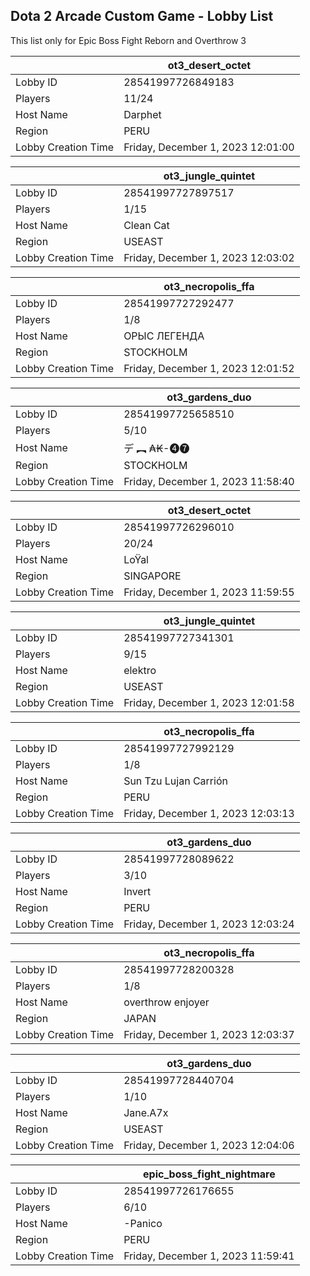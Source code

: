 ## Dota 2 Arcade Custom Game - Lobby List

This list only for Epic Boss Fight Reborn and Overthrow 3

|  | ot3_desert_octet |
| ------ | ------ |
| Lobby ID | 28541997726849183 |
| Players | 11/24 |
| Host Name | Darphet |
| Region | PERU |
| Lobby Creation Time | Friday, December 1, 2023 12:01:00 |


|  | ot3_jungle_quintet |
| ------ | ------ |
| Lobby ID | 28541997727897517 |
| Players | 1/15 |
| Host Name | Clean Cat |
| Region | USEAST |
| Lobby Creation Time | Friday, December 1, 2023 12:03:02 |


|  | ot3_necropolis_ffa |
| ------ | ------ |
| Lobby ID | 28541997727292477 |
| Players | 1/8 |
| Host Name | ОРЫС ЛЕГЕНДА |
| Region | STOCKHOLM |
| Lobby Creation Time | Friday, December 1, 2023 12:01:52 |


|  | ot3_gardens_duo |
| ------ | ------ |
| Lobby ID | 28541997725658510 |
| Players | 5/10 |
| Host Name |    デ ︻ ₳₭-❹❼ |
| Region | STOCKHOLM |
| Lobby Creation Time | Friday, December 1, 2023 11:58:40 |


|  | ot3_desert_octet |
| ------ | ------ |
| Lobby ID | 28541997726296010 |
| Players | 20/24 |
| Host Name | LoŸal |
| Region | SINGAPORE |
| Lobby Creation Time | Friday, December 1, 2023 11:59:55 |


|  | ot3_jungle_quintet |
| ------ | ------ |
| Lobby ID | 28541997727341301 |
| Players | 9/15 |
| Host Name | elektro |
| Region | USEAST |
| Lobby Creation Time | Friday, December 1, 2023 12:01:58 |


|  | ot3_necropolis_ffa |
| ------ | ------ |
| Lobby ID | 28541997727992129 |
| Players | 1/8 |
| Host Name | Sun Tzu Lujan Carrión |
| Region | PERU |
| Lobby Creation Time | Friday, December 1, 2023 12:03:13 |


|  | ot3_gardens_duo |
| ------ | ------ |
| Lobby ID | 28541997728089622 |
| Players | 3/10 |
| Host Name | Invert |
| Region | PERU |
| Lobby Creation Time | Friday, December 1, 2023 12:03:24 |


|  | ot3_necropolis_ffa |
| ------ | ------ |
| Lobby ID | 28541997728200328 |
| Players | 1/8 |
| Host Name | overthrow enjoyer |
| Region | JAPAN |
| Lobby Creation Time | Friday, December 1, 2023 12:03:37 |


|  | ot3_gardens_duo |
| ------ | ------ |
| Lobby ID | 28541997728440704 |
| Players | 1/10 |
| Host Name | Jane.A7x |
| Region | USEAST |
| Lobby Creation Time | Friday, December 1, 2023 12:04:06 |


|  | epic_boss_fight_nightmare |
| ------ | ------ |
| Lobby ID | 28541997726176655 |
| Players | 6/10 |
| Host Name | -Panico |
| Region | PERU |
| Lobby Creation Time | Friday, December 1, 2023 11:59:41 |


